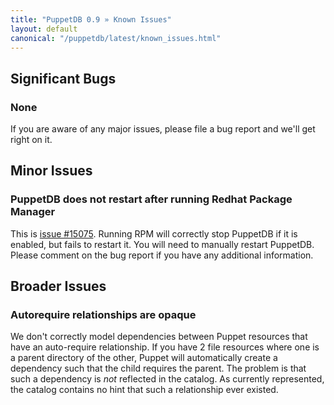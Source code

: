 ```yaml
---
title: "PuppetDB 0.9 » Known Issues"
layout: default
canonical: "/puppetdb/latest/known_issues.html"
---
```



Significant Bugs
-----

### None
If you are aware of any major issues, please file a bug report and we'll get right on it.


Minor Issues
-----

### PuppetDB does not restart after running Redhat Package Manager

This is [issue #15075][rpm]. Running RPM will correctly stop PuppetDB if it is enabled, but fails to restart it. You will need to manually restart PuppetDB. Please comment on the bug report if you have any additional information.

[rpm]: http://projects.puppetlabs.com/issues/15075


Broader Issues
-----

### Autorequire relationships are opaque

We don't correctly model dependencies between Puppet resources that have an auto-require relationship. If you have 2 file resources where one is a parent directory of the other, Puppet will automatically create a dependency such that the child requires the parent. The problem is that such a dependency is *not* reflected in the catalog. As currently represented, the catalog contains no hint that such a relationship ever existed.
